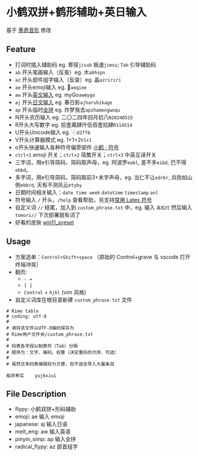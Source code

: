 # 小鹤双拼+鹤形辅助+英日输入

基于 [墨奇音形](https://github.com/gaboolic/rime-shuangpin-fuzhuma) 修改

## Feature

- 打词时插入辅助码 eg. 寄宿`jisub` 极速`jimsu`; `Tab` 引导辅助码
- `ab` 开头笔画输入（反查）eg. 木`abhspn`
- `az` 开头部件组字输入（反查）eg. 晶`azririri`
- `ae` 开头emoji输入 eg. 🐧`aeqiee`
- `aw` 开头[英文输入](https://github.com/tumuyan/rime-melt) eg. myGo`awmygo`
- `aj` 开头[日文输入](https://github.com/gkovacs/rime-japanese) eg. 春日影`ajharuhikage` 
- `ap` 开头临时[全拼](https://github.com/iDvel/rime-ice) eg. 炸梦我去`apzhamengwoqu`
- N开头农历输入 eg. 二〇二四年四月初八`N20240515`
- R开头大写数字 eg. 拾壹萬肆仟伍佰壹拾肆`R114514`
- U开头Unicode输入 eg. ⿻`U2ffb`
- V开头计算器模式 eg. 1+1=2`V1+1`
- o开头快速输入各种符号偏旁部件 [小鹤 · 符号](https://flypy.cc/#/fh)
- `ctrl+1` emoji 开关；`ctrl+2` 简繁开关；`ctrl+3` 中英互译开关
- 三字词，用e引导简码，简码取声母，eg. 阿波罗`eabl`, 差不多`eibd`, 巴不得`ebbd`。
- 多字词，用e引导简码，简码取前3+末字声母，eg. 当仁不让`edrbr`, 兵败如山倒`ebbrd`, 天有不测风云`etyby`
- 日期时间相关输入：`date time week` `datetime` `timestamp` `anl`
- 符号输入 `/` 开头，`/help` 查看帮助，另支持[常用 Latex 符号](https://github.com/wklchris/Rime-latex-symbols) 
- 自定义词 `//` 结尾，加入到 `custom_phrase.txt` 中，eg. 输入 `高松灯` 然后输入 `tomori//` 下次部署就有词了
- 好看的皮肤 [win11_preset](https://github.com/LufsX/rime)

## Usage

- 方案选单：`Control+Shift+space` （原始的 Control+grave 与 vscode 打开终端冲突）
- 翻页: 
  - `- =`
  - `[ ]`
  - `Control` + `hjkl` (vim 风格)
- 自定义词库在根目录新建 `custom_phrase.txt` 文件

```
# Rime table
# coding: utf-8
#
# 请将该文件以UTF-8编码保存为
# Rime用户文件夹/custom_phrase.txt
#
# 码表各字段以制表符（Tab）分隔
# 顺序为：文字、编码、权重（决定重码的次序、可选）
#
# 虽然文本码表编辑较为方便，但不适合导入大量条目

榆井希实	yujkxiui
```

## File Description

- flypy: 小鹤双拼+形码辅助
- emoji: ae 输入 emoji
- japanese: aj 输入日语
- melt_eng: aw 输入英语
- pinyin_simp: ap 输入全拼
- radical_flypy: az 部首组字